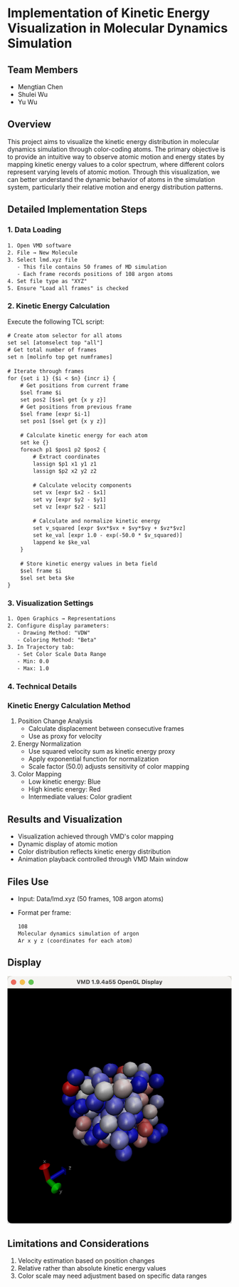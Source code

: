 # Implementation of Kinetic Energy Visualization in Molecular Dynamics Simulation

## Team Members

- Mengtian Chen
- Shulei Wu
- Yu Wu

## Overview

This project aims to visualize the kinetic energy distribution in molecular dynamics simulation through color-coding atoms. The primary objective is to provide an intuitive way to observe atomic motion and energy states by mapping kinetic energy values to a color spectrum, where different colors represent varying levels of atomic motion. Through this visualization, we can better understand the dynamic behavior of atoms in the simulation system, particularly their relative motion and energy distribution patterns.

## Detailed Implementation Steps

### 1. Data Loading

```
1. Open VMD software
2. File → New Molecule
3. Select lmd.xyz file
   - This file contains 50 frames of MD simulation
   - Each frame records positions of 108 argon atoms
4. Set file type as "XYZ"
5. Ensure "Load all frames" is checked
```

### 2. Kinetic Energy Calculation

Execute the following TCL script:

```
# Create atom selector for all atoms
set sel [atomselect top "all"]
# Get total number of frames
set n [molinfo top get numframes]

# Iterate through frames
for {set i 1} {$i < $n} {incr i} {
    # Get positions from current frame
    $sel frame $i
    set pos2 [$sel get {x y z}]
    # Get positions from previous frame
    $sel frame [expr $i-1]
    set pos1 [$sel get {x y z}]

    # Calculate kinetic energy for each atom
    set ke {}
    foreach p1 $pos1 p2 $pos2 {
        # Extract coordinates
        lassign $p1 x1 y1 z1
        lassign $p2 x2 y2 z2

        # Calculate velocity components
        set vx [expr $x2 - $x1]
        set vy [expr $y2 - $y1]
        set vz [expr $z2 - $z1]

        # Calculate and normalize kinetic energy
        set v_squared [expr $vx*$vx + $vy*$vy + $vz*$vz]
        set ke_val [expr 1.0 - exp(-50.0 * $v_squared)]
        lappend ke $ke_val
    }

    # Store kinetic energy values in beta field
    $sel frame $i
    $sel set beta $ke
}
```

### 3. Visualization Settings

```
1. Open Graphics → Representations
2. Configure display parameters:
   - Drawing Method: "VDW"
   - Coloring Method: "Beta"
3. In Trajectory tab:
   - Set Color Scale Data Range
   - Min: 0.0
   - Max: 1.0
```

### 4. Technical Details

### Kinetic Energy Calculation Method

1. Position Change Analysis
    - Calculate displacement between consecutive frames
    - Use as proxy for velocity
2. Energy Normalization
    - Use squared velocity sum as kinetic energy proxy
    - Apply exponential function for normalization
    - Scale factor (50.0) adjusts sensitivity of color mapping
3. Color Mapping
    - Low kinetic energy: Blue
    - High kinetic energy: Red
    - Intermediate values: Color gradient

## Results and Visualization

- Visualization achieved through VMD's color mapping
- Dynamic display of atomic motion
- Color distribution reflects kinetic energy distribution
- Animation playback controlled through VMD Main window

## Files Use

- Input: Data/lmd.xyz (50 frames, 108 argon atoms)
- Format per frame:
    
    ```
    108
    Molecular dynamics simulation of argon
    Ar x y z (coordinates for each atom)
    ```
## Display
![Visualization Example](/Image/visualization.png)
    

## Limitations and Considerations

1. Velocity estimation based on position changes
2. Relative rather than absolute kinetic energy values
3. Color scale may need adjustment based on specific data ranges
   
